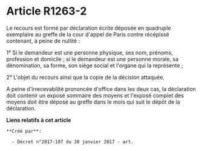 # Article R1263-2

Le recours est formé par déclaration écrite déposée en quadruple exemplaire au greffe de la cour d'appel de Paris contre
récépissé contenant, à peine de nullité :

1° Si le demandeur est une personne physique, ses nom, prénoms, profession et domicile ; si le demandeur est une personne
morale, sa dénomination, sa forme, son siège social et l'organe qui la représente ;

2° L'objet du recours ainsi que la copie de la décision attaquée.

A peine d'irrecevabilité prononcée d'office dans les deux cas, la déclaration doit contenir un exposé sommaire des moyens et
l'exposé complet des moyens doit être déposé au greffe dans le mois qui suit le dépôt de la déclaration.

**Liens relatifs à cet article**

	**Créé par**:

	  - Décret n°2017-107 du 30 janvier 2017 - art.
